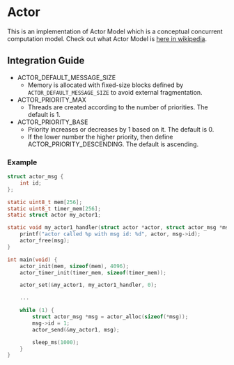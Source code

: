 # Actor

This is an implementation of Actor Model which is a conceptual concurrent computation model. Check out what Actor Model is [here in wikipedia](https://en.wikipedia.org/wiki/Actor_model).

## Integration Guide

- ACTOR_DEFAULT_MESSAGE_SIZE
    - Memory is allocated with fixed-size blocks defined by `ACTOR_DEFAULT_MESSAGE_SIZE` to avoid external fragmentation.
- ACTOR_PRIORITY_MAX
    - Threads are created according to the number of priorities. The default is 1.
- ACTOR_PRIORITY_BASE
    - Priority increases or decreases by 1 based on it. The default is 0.
    - If the lower number the higher priority, then define ACTOR_PRIORITY_DESCENDING. The default is ascending.

### Example

```c
struct actor_msg {
    int id;
};

static uint8_t mem[256];
static uint8_t timer_mem[256];
static struct actor my_actor1;

static void my_actor1_handler(struct actor *actor, struct actor_msg *msg) {
    printf("actor called %p with msg id: %d", actor, msg->id);
    actor_free(msg);
}

int main(void) {
    actor_init(mem, sizeof(mem), 4096);
    actor_timer_init(timer_mem, sizeof(timer_mem));

    actor_set(&my_actor1, my_actor1_handler, 0);

    ...

    while (1) {
        struct actor_msg *msg = actor_alloc(sizeof(*msg));
        msg->id = 1;
        actor_send(&my_actor1, msg);

        sleep_ms(1000);
    }
}
```
